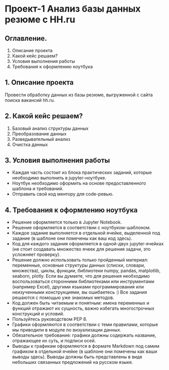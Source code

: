 # Проект-1 Анализ базы данных резюме c HH.ru

## Оглавление.
1. Описание проекта
2. Какой кейс решаем?
3. Условия выполнения работы
4. Требования к оформлению ноутбука

## 1. Описание проекта
Провести обработку данных из базы резюме, выгруженной с сайта поиска вакансий hh.ru.

## 2. Какой кейс решаем?
1. Базовый анализ структуры данных
2. Преобразование данных
3. Разведывательный анализ
4. Очистка данных

## 3. Условия выполнения работы
 - Каждая часть состоит из блока практических заданий, которые необходимо выполнить в jupyter-ноутбуке.
 - Ноутбук необходимо оформить на основе предоставленного шаблона и требований.
 - Отправить свой код ментору для code-ревью.

## 4. Требования к оформлению ноутбука

- Решение оформляется только в Jupyter Notebook.
- Решение оформляется в соответствии с ноутбуком-шаблоном.
- Каждое задание выполняется в отдельной ячейке, выделенной под задание (в шаблоне они помечены как ваш код здесь).
- Код для каждого задания оформляется в одной-двух jupyter-ячейках (не стоит создавать множество ячеек для решения задачи, это усложняет проверку).
- Решение должно использовать только пройденный материал: переменные, основные структуры данных (списки, словари, множества), циклы, функции, библиотеки numpy, pandas, matplotlib, seaborn, plotly. Если вы думаете, что для решения необходимо воспользоваться сторонними библиотеками или инструментами (например Excel), другими языками программирования или неизученными конструкциями, вы ошибаетесь :) Все задания решаются с помощью уже знакомых методов.
- Код должен быть читаемым и понятным: имена переменных и функций отражают их сущность, важно избегать многострочных конструкций и условий.
- Пользуйтесь руководством PEP 8.
- Графики оформляются в соответствии с теми правилами, которые мы приводили в модуле по визуализации данных.
- Обязательное требование: графики должны содержать название, отражающее их суть, и подписи осей.
- Выводы к графикам оформляются в формате Markdown под самим графиком в отдельной ячейке (в шаблоне они помечены как ваши выводы здесь). Выводы должны быть представлены в виде небольших связанных предложений на русском языке.